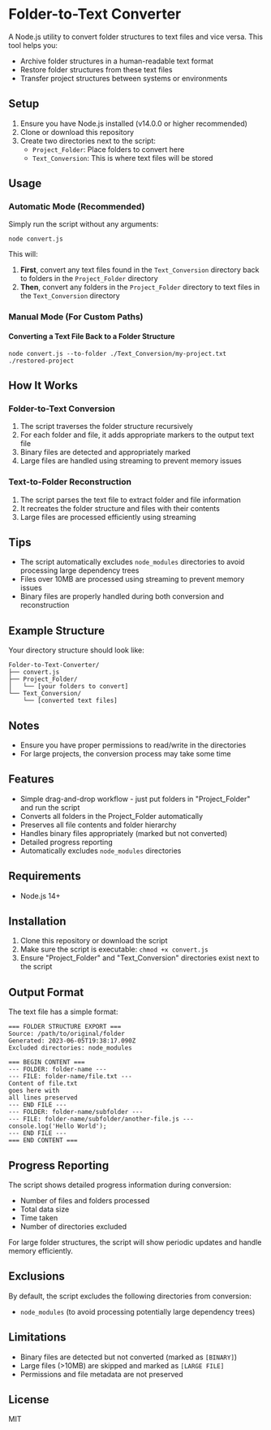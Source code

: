 # Folder-to-Text Converter

A Node.js utility to convert folder structures to text files and vice versa. This tool helps you:

- Archive folder structures in a human-readable text format
- Restore folder structures from these text files
- Transfer project structures between systems or environments

## Setup

1. Ensure you have Node.js installed (v14.0.0 or higher recommended)
2. Clone or download this repository
3. Create two directories next to the script:
   - `Project_Folder`: Place folders to convert here
   - `Text_Conversion`: This is where text files will be stored

## Usage

### Automatic Mode (Recommended)

Simply run the script without any arguments:

```
node convert.js
```

This will:

1. **First**, convert any text files found in the `Text_Conversion` directory back to folders in the `Project_Folder` directory
2. **Then**, convert any folders in the `Project_Folder` directory to text files in the `Text_Conversion` directory

### Manual Mode (For Custom Paths)

#### Converting a Text File Back to a Folder Structure

```
node convert.js --to-folder ./Text_Conversion/my-project.txt ./restored-project
```

## How It Works

### Folder-to-Text Conversion

1. The script traverses the folder structure recursively
2. For each folder and file, it adds appropriate markers to the output text file
3. Binary files are detected and appropriately marked
4. Large files are handled using streaming to prevent memory issues

### Text-to-Folder Reconstruction

1. The script parses the text file to extract folder and file information
2. It recreates the folder structure and files with their contents
3. Large files are processed efficiently using streaming

## Tips

- The script automatically excludes `node_modules` directories to avoid processing large dependency trees
- Files over 10MB are processed using streaming to prevent memory issues
- Binary files are properly handled during both conversion and reconstruction

## Example Structure

Your directory structure should look like:

```
Folder-to-Text-Converter/
├── convert.js
├── Project_Folder/
│   └── [your folders to convert]
└── Text_Conversion/
    └── [converted text files]
```

## Notes

- Ensure you have proper permissions to read/write in the directories
- For large projects, the conversion process may take some time

## Features

- Simple drag-and-drop workflow - just put folders in "Project_Folder" and run the script
- Converts all folders in the Project_Folder automatically
- Preserves all file contents and folder hierarchy
- Handles binary files appropriately (marked but not converted)
- Detailed progress reporting
- Automatically excludes `node_modules` directories

## Requirements

- Node.js 14+

## Installation

1. Clone this repository or download the script
2. Make sure the script is executable: `chmod +x convert.js`
3. Ensure "Project_Folder" and "Text_Conversion" directories exist next to the script

## Output Format

The text file has a simple format:

```
=== FOLDER STRUCTURE EXPORT ===
Source: /path/to/original/folder
Generated: 2023-06-05T19:38:17.090Z
Excluded directories: node_modules

=== BEGIN CONTENT ===
--- FOLDER: folder-name ---
--- FILE: folder-name/file.txt ---
Content of file.txt
goes here with
all lines preserved
--- END FILE ---
--- FOLDER: folder-name/subfolder ---
--- FILE: folder-name/subfolder/another-file.js ---
console.log('Hello World');
--- END FILE ---
=== END CONTENT ===
```

## Progress Reporting

The script shows detailed progress information during conversion:

- Number of files and folders processed
- Total data size
- Time taken
- Number of directories excluded

For large folder structures, the script will show periodic updates and handle memory efficiently.

## Exclusions

By default, the script excludes the following directories from conversion:

- `node_modules` (to avoid processing potentially large dependency trees)

## Limitations

- Binary files are detected but not converted (marked as `[BINARY]`)
- Large files (>10MB) are skipped and marked as `[LARGE FILE]`
- Permissions and file metadata are not preserved

## License

MIT

